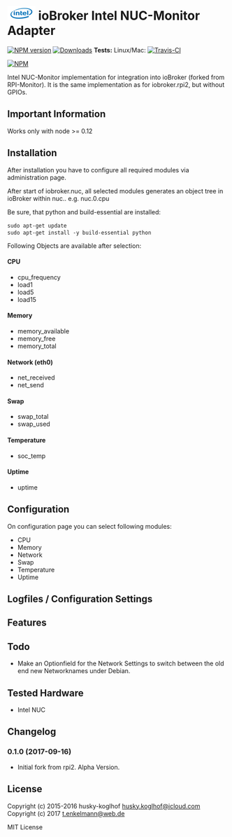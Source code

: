 ![Logo](admin/intel.png)
ioBroker Intel NUC-Monitor Adapter
==============

[![NPM version](http://img.shields.io/npm/v/iobroker.nuc.svg)](https://www.npmjs.com/package/iobroker.nuc)
[![Downloads](https://img.shields.io/npm/dm/iobroker.nuc.svg)](https://www.npmjs.com/package/iobroker.nuc)
**Tests:** Linux/Mac: [![Travis-CI](http://img.shields.io/travis/tenkelmann/ioBroker.nuc/master.svg)](https://travis-ci.org/tenkelmann/ioBroker.nuc)

[![NPM](https://nodei.co/npm/iobroker.nuc.png?downloads=true)](https://nodei.co/npm/iobroker.nuc/)

Intel NUC-Monitor implementation for integration into ioBroker (forked from RPI-Monitor). It is the same implementation as for iobroker.rpi2, but without GPIOs.

## Important Information
Works only with node >= 0.12

## Installation
After installation you have to configure all required modules via administration page.

After start of iobroker.nuc, all selected modules generates
an object tree in ioBroker within nuc.<instance>.<modulename>
e.g. nuc.0.cpu

Be sure, that python and build-essential are installed:

```
sudo apt-get update
sudo apt-get install -y build-essential python
```

Following Objects are available after selection:

#### **CPU**

- cpu_frequency
- load1
- load5
- load15

#### **Memory**

- memory_available
- memory_free
- memory_total

#### **Network (eth0)**
- net_received
- net_send

#### **Swap**
- swap_total
- swap_used

#### **Temperature**
- soc_temp

#### **Uptime**
- uptime

## Configuration
On configuration page you can select following modules:

- CPU
- Memory
- Network
- Swap
- Temperature
- Uptime

## Logfiles / Configuration Settings

## Features

## Todo
 - Make an Optionfield for the Network Settings to switch between the old end new Networknames under Debian.
 
## Tested Hardware
 - Intel NUC

## Changelog

### 0.1.0 (2017-09-16)
 - Initial fork from rpi2. Alpha Version.

## License

Copyright (c) 2015-2016 husky-koglhof <husky.koglhof@icloud.com>
Copyright (c) 2017 t.enkelmann@web.de

MIT License
